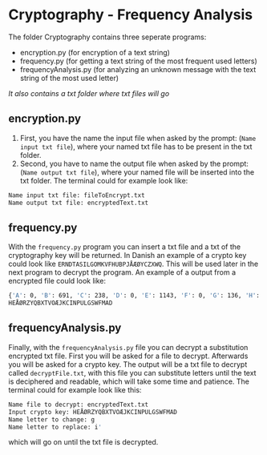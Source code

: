 # Cryptography - Frequency Analysis


The folder Cryptography contains three seperate programs:
- encryption.py (for encryption of a text string)
- frequency.py (for getting a text string of the most frequent used letters)
- frequencyAnalysis.py (for analyzing an unknown message with the text string of the most used letter)

*It also contains a txt folder where txt files will go*

## encryption.py
1. First, you have the name the input file when asked by the prompt: (`Name input txt file`), where your named txt file has to be present in the txt folder.
2. Second, you have to name the output file when asked by the prompt: (`Name output txt file`), where your named file will be inserted into the txt folder. The terminal could for example look like:
```bash
Name input txt file: fileToEncrypt.txt
Name output txt file: encryptedText.txt
```

## frequency.py
With the `frequency.py` program you can insert a txt file and a txt of the cryptography key will be returned. In Danish an example of a crypto key could look like `ERNDTASILGOMKVFHUBPJÅÆØYCZXWQ`. This will be used later in the next program to decrypt the program.
An example of a output from a encrypted file could look like:
```bash
{'A': 0, 'B': 691, 'C': 238, 'D': 0, 'E': 1143, 'F': 0, 'G': 136, 'H': 2201, 'I': 234, 'J': 273, 'K': 253, 'L': 139, 'M': 0, 'N': 172, 'O': 378, 'P': 147, 'Q': 695, 'R': 832, 'S': 67, 'T': 591, 'U': 144, 'V': 461, 'W': 1, 'X': 622, 'Y': 730, 'Z': 738, 'Æ': 359, 'Ø': 852, 'Å': 1132}
HEÅØRZYQBXTVOÆJKCINPULGSWFMAD
```

## frequencyAnalysis.py
Finally, with the `frequencyAnalysis.py` file you can decrypt a substitution encrypted txt file. First you will be asked for a file to decrypt. Afterwards you will be asked for a crypto key. The output will be a txt file to decrypt called `decryptFile.txt`, with this file you can substitute letters until the text is deciphered and readable, which will take some time and patience. The terminal could for example look like this:
```bash
Name file to decrypt: encryptedText.txt
Input crypto key: HEÅØRZYQBXTVOÆJKCINPULGSWFMAD
Name letter to change: g
Name letter to replace: i'
```
which will go on until the txt file is decrypted.
